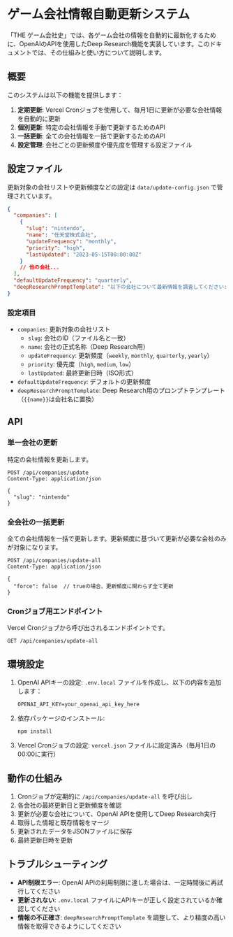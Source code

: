 # ゲーム会社情報自動更新システム

「THE ゲーム会社史」では、各ゲーム会社の情報を自動的に最新化するために、OpenAIのAPIを使用したDeep Research機能を実装しています。このドキュメントでは、その仕組みと使い方について説明します。

## 概要

このシステムは以下の機能を提供します：

1. **定期更新**: Vercel Cronジョブを使用して、毎月1日に更新が必要な会社情報を自動的に更新
2. **個別更新**: 特定の会社情報を手動で更新するためのAPI
3. **一括更新**: 全ての会社情報を一括で更新するためのAPI
4. **設定管理**: 会社ごとの更新頻度や優先度を管理する設定ファイル

## 設定ファイル

更新対象の会社リストや更新頻度などの設定は `data/update-config.json` で管理されています。

```json
{
  "companies": [
    {
      "slug": "nintendo",
      "name": "任天堂株式会社",
      "updateFrequency": "monthly",
      "priority": "high",
      "lastUpdated": "2023-05-15T00:00:00Z"
    }
    // 他の会社...
  ],
  "defaultUpdateFrequency": "quarterly",
  "deepResearchPromptTemplate": "以下の会社について最新情報を調査してください: {{name}}。..."
}
```

### 設定項目

- `companies`: 更新対象の会社リスト
  - `slug`: 会社のID（ファイル名と一致）
  - `name`: 会社の正式名称（Deep Research用）
  - `updateFrequency`: 更新頻度（`weekly`, `monthly`, `quarterly`, `yearly`）
  - `priority`: 優先度（`high`, `medium`, `low`）
  - `lastUpdated`: 最終更新日時（ISO形式）
- `defaultUpdateFrequency`: デフォルトの更新頻度
- `deepResearchPromptTemplate`: Deep Research用のプロンプトテンプレート（`{{name}}`は会社名に置換）

## API

### 単一会社の更新

特定の会社情報を更新します。

```
POST /api/companies/update
Content-Type: application/json

{
  "slug": "nintendo"
}
```

### 全会社の一括更新

全ての会社情報を一括で更新します。更新頻度に基づいて更新が必要な会社のみが対象になります。

```
POST /api/companies/update-all
Content-Type: application/json

{
  "force": false  // trueの場合、更新頻度に関わらず全て更新
}
```

### Cronジョブ用エンドポイント

Vercel Cronジョブから呼び出されるエンドポイントです。

```
GET /api/companies/update-all
```

## 環境設定

1. OpenAI APIキーの設定:
   `.env.local` ファイルを作成し、以下の内容を追加します：

   ```
   OPENAI_API_KEY=your_openai_api_key_here
   ```

2. 依存パッケージのインストール:

   ```
   npm install
   ```

3. Vercel Cronジョブの設定:
   `vercel.json` ファイルに設定済み（毎月1日の00:00に実行）

## 動作の仕組み

1. Cronジョブが定期的に `/api/companies/update-all` を呼び出し
2. 各会社の最終更新日と更新頻度を確認
3. 更新が必要な会社について、OpenAI APIを使用してDeep Research実行
4. 取得した情報と既存情報をマージ
5. 更新されたデータをJSONファイルに保存
6. 最終更新日時を更新

## トラブルシューティング

- **API制限エラー**: OpenAI APIの利用制限に達した場合は、一定時間後に再試行してください
- **更新されない**: `.env.local` ファイルにAPIキーが正しく設定されているか確認してください
- **情報の不正確さ**: `deepResearchPromptTemplate` を調整して、より精度の高い情報を取得できるようにしてください
